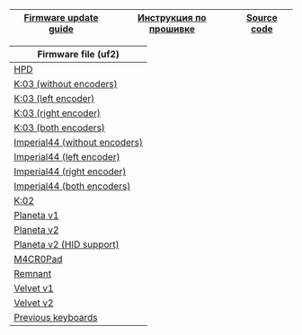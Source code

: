| [Firmware update guide][19]  | [Инструкция по прошивке][20] | [Source code][21] |
| ---------------------------  | ---------------------------- | ----------------- |


| Firmware file (uf2) |
| ------------------- |
|[HPD][01]
|[K:03 (without encoders)][02]
|[K:03 (left encoder)][03]
|[K:03 (right encoder)][04]
|[K:03 (both encoders)][05]
|[Imperial44 (without encoders)][06]
|[Imperial44 (left encoder)][07]
|[Imperial44 (right encoder)][08]
|[Imperial44 (both encoders)][09]
|[K:02][10]
|[Planeta v1][11]
|[Planeta v2][12]
|[Planeta v2 (HID support)][13]
|[M4CR0Pad][14]
|[Remnant][15]
|[Velvet v1][16]
|[Velvet v2][17]
|[Previous keyboards][18]


[01]: https://github.com/ergohaven/vial-qmk/releases/download/3.2/3.2_hpd_v1.uf2                          
[02]: https://github.com/ergohaven/vial-qmk/releases/download/3.2/3.2_k03_no-enc.uf2          
[03]: https://github.com/ergohaven/vial-qmk/releases/download/3.2/3.2_k03_enc-left.uf2       
[04]: https://github.com/ergohaven/vial-qmk/releases/download/3.2/3.2_k03_enc-right.uf2     
[05]: https://github.com/ergohaven/vial-qmk/releases/download/3.2/3.2_k03_enc-left-right.uf2
[06]: https://github.com/ergohaven/vial-qmk/releases/download/3.2/3.2_imperial44_no-enc.uf2    
[07]: https://github.com/ergohaven/vial-qmk/releases/download/3.2/3.2_imperial44_enc-left.uf2  
[08]: https://github.com/ergohaven/vial-qmk/releases/download/3.2/3.2_imperial44_enc-right.uf2
[09]: https://github.com/ergohaven/vial-qmk/releases/download/3.2/3.2_imperial44_enc-left-right.uf2
[10]: https://github.com/ergohaven/vial-qmk/releases/download/3.2/3.2_k02_v1.uf2
[11]: https://github.com/ergohaven/vial-qmk/releases/download/3.2/3.2_planeta_v1.uf2
[12]: https://github.com/ergohaven/vial-qmk/releases/download/3.2/3.2_planeta_v2.uf2
[13]: https://github.com/ergohaven/vial-qmk/releases/download/3.2/3.2_planeta_hid.uf2
[14]: https://github.com/ergohaven/vial-qmk/releases/download/3.2/3.2_macropad_v1.uf2
[15]: https://github.com/ergohaven/vial-qmk/releases/download/3.2/3.2_remnant_v1.uf2
[16]: https://github.com/ergohaven/vial-qmk/releases/download/3.2/3.2_velvet_v1.uf2
[17]: https://github.com/ergohaven/vial-qmk/releases/download/3.2/3.2_velvet_v2.uf2
[18]: https://github.com/ergohaven/keymap_hub/tree/main/archive
[19]: https://ergohaven.xyz/docs
[20]: https://ru.ergohaven.xyz/docs
[21]: https://github.com/ergohaven/vial-qmk/tree/vial/keyboards/ergohaven
